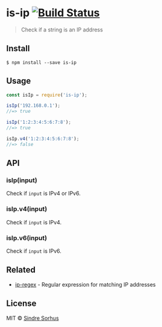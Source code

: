 # is-ip [![Build Status](https://travis-ci.org/sindresorhus/is-ip.svg?branch=master)](https://travis-ci.org/sindresorhus/is-ip)

> Check if a string is an IP address


## Install

```
$ npm install --save is-ip
```


## Usage

```js
const isIp = require('is-ip');

isIp('192.168.0.1');
//=> true

isIp('1:2:3:4:5:6:7:8');
//=> true

isIp.v4('1:2:3:4:5:6:7:8');
//=> false
```


## API

### isIp(input)

Check if `input` is IPv4 or IPv6.

### isIp.v4(input)

Check if `input` is IPv4.

### isIp.v6(input)

Check if `input` is IPv6.


## Related

- [ip-regex](https://github.com/sindresorhus/ip-regex) - Regular expression for matching IP addresses


## License

MIT © [Sindre Sorhus](https://sindresorhus.com)
